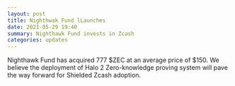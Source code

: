 ```yaml
---
layout: post
title: Nighthwak Fund lLaunches
date: 2021-05-29 19:40
summary: Nighthawk Fund invests in Zcash
categories: updates
---
```


Nighthawk Fund has acquired 777 $ZEC at an average price of $150.
We believe the deployment of Halo 2 Zero-knowledge proving system will pave the way forward for Shielded Zcash adoption.
